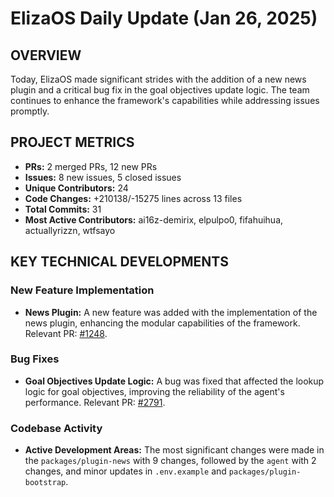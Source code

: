 # ElizaOS Daily Update (Jan 26, 2025)

## OVERVIEW 
Today, ElizaOS made significant strides with the addition of a new news plugin and a critical bug fix in the goal objectives update logic. The team continues to enhance the framework's capabilities while addressing issues promptly.

## PROJECT METRICS
- **PRs:** 2 merged PRs, 12 new PRs
- **Issues:** 8 new issues, 5 closed issues
- **Unique Contributors:** 24
- **Code Changes:** +210138/-15275 lines across 13 files
- **Total Commits:** 31
- **Most Active Contributors:** ai16z-demirix, elpulpo0, fifahuihua, actuallyrizzn, wtfsayo

## KEY TECHNICAL DEVELOPMENTS

### New Feature Implementation
- **News Plugin:** A new feature was added with the implementation of the news plugin, enhancing the modular capabilities of the framework. Relevant PR: [#1248](https://github.com/elizaos/eliza/pull/1248).

### Bug Fixes
- **Goal Objectives Update Logic:** A bug was fixed that affected the lookup logic for goal objectives, improving the reliability of the agent's performance. Relevant PR: [#2791](https://github.com/elizaos/eliza/pull/2791).

### Codebase Activity
- **Active Development Areas:** The most significant changes were made in the `packages/plugin-news` with 9 changes, followed by the `agent` with 2 changes, and minor updates in `.env.example` and `packages/plugin-bootstrap`.